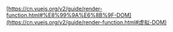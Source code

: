 [https://cn.vuejs.org/v2/guide/render-function.html#%E8%99%9A%E6%8B%9F-DOM](https://cn.vuejs.org/v2/guide/render-function.html#虚拟-DOM)